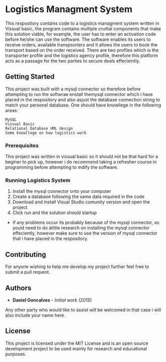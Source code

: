 # Logistics Managment System

This respository contains code to a logistics managment system written in Vissual basic, the program contains multiple cruitial components that make this solution viable, for example, the user has to enter an activation code before he/she can use the software. The software enables its users to receive orders, available transpsorters and it allows the users to book the transport based on the order received. There are two profiles which is the transporter profile and the logistics agency profile, therefore this platform acts as a passage for the two parties to secure deals effecieintly.

## Getting Started

This project was built with a mysql connector so therefore before attempting to run the softwrae enstall themysql connector which i have placed in the respository and also asjust the database connection string to match your personel database. One should have knowllege in the following areas:

```
MySQL
Vissual Basic
Relational Database UML design
Some knowllege on how logistics work
```
 

### Prerequisites

This project was written in vissual basic so it should not be that hard for a beginer to pick up, however i do recommend taking a refresher course in programming before attempting to mdify the software.


### Running Logistics System

1. Install the mysql connector onto your computer
2. Create a database following the same data required in the code
3. Download and install Visual Studio comunity version and open the project
4. Click run and the solution should startup

* if any problems occur its probably because of the mysql connector, so yould need to do alittle research on installing the mysql connector effeciently, however make sure to use the version of mysql connector that i have placed in the respository.

## Contributing

For anyone wishing to help me develop my project further feel free to submit a pull request.


## Authors

* **Daniel Goncalves** - *Initial work (2015)* 

Any other party who would like to assist will be welcomed in that case i will also include your name here. 

## License

This project is licensed under the MIT License and is an open source development project to be used mainly for research and educational purposes.

